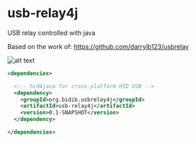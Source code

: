 # usb-relay4j
USB relay controlled with java


Based on the work of: https://github.com/darrylb123/usbrelay

![alt text](https://raw.githubusercontent.com/darrylb123/usbrelay/master/usbrelay.jpg "USB Relay")

```xml
<dependencies>

  <!-- hid4java for cross-platform HID USB -->
  <dependency>
    <groupId>org.bidib.usbrelay4j</groupId>
    <artifactId>usb-relay4j</artifactId>
    <version>0.1-SNAPSHOT</version>
  </dependency>

</dependencies>
```
